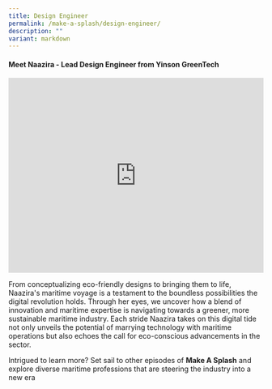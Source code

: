 ```yaml
---
title: Design Engineer
permalink: /make-a-splash/design-engineer/
description: ""
variant: markdown
---
```

#### Meet Naazira  - Lead Design Engineer from Yinson GreenTech

<iframe allowfullscreen="" allow="accelerometer; autoplay; clipboard-write; encrypted-media; gyroscope; picture-in-picture; web-share" frameborder="0" title="YouTube video player" src="https://www.youtube.com/embed/1rbu6PWARtw?si=dDuz8BSxvPsLGLPx" height="385" width="100%"></iframe>

From conceptualizing eco-friendly designs to bringing them to life, Naazira's maritime voyage is a testament to the boundless possibilities the digital revolution holds. Through her eyes, we uncover how a blend of innovation and maritime expertise is navigating towards a greener, more sustainable maritime industry. Each stride Naazira takes on this digital tide not only unveils the potential of marrying technology with maritime operations but also echoes the call for eco-conscious advancements in the sector.

Intrigued to learn more? Set sail to other episodes of **Make A Splash** and explore diverse maritime professions that are steering the industry into a new era

